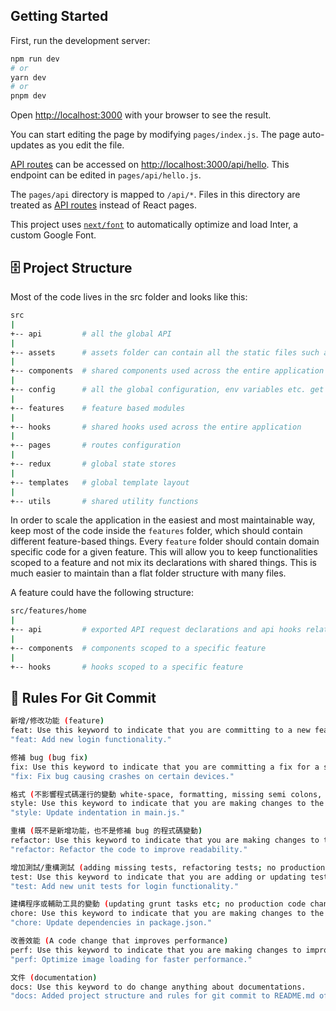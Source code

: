 ## Getting Started

First, run the development server:

```bash
npm run dev
# or
yarn dev
# or
pnpm dev
```

Open [http://localhost:3000](http://localhost:3000) with your browser to see the result.

You can start editing the page by modifying `pages/index.js`. The page auto-updates as you edit the file.

[API routes](https://nextjs.org/docs/api-routes/introduction) can be accessed on [http://localhost:3000/api/hello](http://localhost:3000/api/hello). This endpoint can be edited in `pages/api/hello.js`.

The `pages/api` directory is mapped to `/api/*`. Files in this directory are treated as [API routes](https://nextjs.org/docs/api-routes/introduction) instead of React pages.

This project uses [`next/font`](https://nextjs.org/docs/basic-features/font-optimization) to automatically optimize and load Inter, a custom Google Font.

## 🗄️ Project Structure

Most of the code lives in the src folder and looks like this:

```sh
src
|
+-- api         # all the global API
|
+-- assets      # assets folder can contain all the static files such as images, global styles, etc.
|
+-- components  # shared components used across the entire application
|
+-- config      # all the global configuration, env variables etc. get exported from here and used in the app
|
+-- features    # feature based modules
|
+-- hooks       # shared hooks used across the entire application
|
+-- pages       # routes configuration
|
+-- redux       # global state stores
|
+-- templates   # global template layout
|
+-- utils       # shared utility functions
```

In order to scale the application in the easiest and most maintainable way, keep most of the code inside the `features` folder, which should contain different feature-based things. Every `feature` folder should contain domain specific code for a given feature. This will allow you to keep functionalities scoped to a feature and not mix its declarations with shared things. This is much easier to maintain than a flat folder structure with many files.

A feature could have the following structure:

```sh
src/features/home
|
+-- api         # exported API request declarations and api hooks related to a specific feature
|
+-- components  # components scoped to a specific feature
|
+-- hooks       # hooks scoped to a specific feature
```

## 📝 Rules For Git Commit

```sh
新增/修改功能 (feature)
feat: Use this keyword to indicate that you are committing to a new feature.
"feat: Add new login functionality."

修補 bug (bug fix)
fix: Use this keyword to indicate that you are committing a fix for a specific problem or issue.
"fix: Fix bug causing crashes on certain devices."

格式 (不影響程式碼運行的變動 white-space, formatting, missing semi colons, etc)
style: Use this keyword to indicate that you are making changes to the style or formatting of the code, but not its functionality.
"style: Update indentation in main.js."

重構 (既不是新增功能，也不是修補 bug 的程式碼變動)
refactor: Use this keyword to indicate that you are making changes to the code that improve its structure or organisation, but do not add new features or fix bugs.
"refactor: Refactor the code to improve readability."

增加測試/重構測試 (adding missing tests, refactoring tests; no production code change)
test: Use this keyword to indicate that you are adding or updating tests for the code.
"test: Add new unit tests for login functionality."

建構程序或輔助工具的變動 (updating grunt tasks etc; no production code change)
chore: Use this keyword to indicate that you are making changes to the build process or other tasks that are not directly related to the code itself.
"chore: Update dependencies in package.json."

改善效能 (A code change that improves performance)
perf: Use this keyword to indicate that you are making changes to improve the performance of the code.
"perf: Optimize image loading for faster performance."

文件 (documentation)
docs: Use this keyword to do change anything about documentations.
"docs: Added project structure and rules for git commit to README.md of docs."
```
